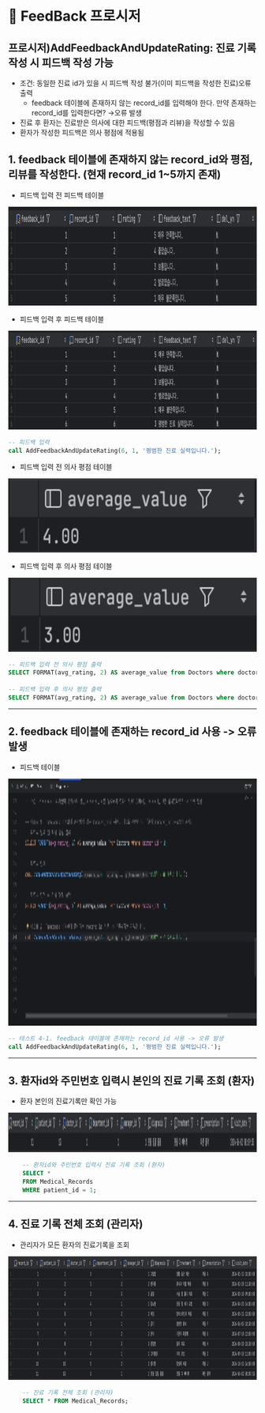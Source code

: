 # 📌 FeedBack 프로시저

## 프로시저)AddFeedbackAndUpdateRating: 진료 기록 작성 시 피드백 작성 가능
- 조건: 동일한 진료 id가 있을 시 피드백 작성 불가(이미 피드백을 작성한 진료)오류 출력
    - feedback 테이블에 존재하지 않는 record_id를 입력해야 한다. 만약 존재하는 record_id를 입력한다면? →오류 발생
- 진료 후 환자는 진료받은 의사에 대한 피드백(평점과 리뷰)을 작성할 수 있음
- 환자가 작성한 피드백은 의사 평점에 적용됨

## 1. feedback 테이블에 존재하지 않는 record_id와 평점, 리뷰를 작성한다. (현재 record_id 1~5까지 존재)
- 피드백 입력 전 피드백 테이블
<img src=".././img/testcase/AddFeedbackAndUpdateRating/7_before_feedback.png" alt="이전_피드백테이블" width="1000" height="200"/>

- 피드백 입력 후 피드백 테이블
<img src=".././img/testcase/AddFeedbackAndUpdateRating/7_after_feedback.png" alt="결과_피드백테이블" width="1000" height="200"/>

```sql
-- 피드백 입력
call AddFeedbackAndUpdateRating(6, 1, '평범한 진료 실력입니다.');
```

- 피드백 입력 전 의사 평점 테이블
<img src=".././img/testcase/AddFeedbackAndUpdateRating/befor_avg2.png" alt="이전_의사평점테이블" width="1000" height="150"/>

- 피드백 입력 후 의사 평점 테이블
<img src=".././img/testcase/AddFeedbackAndUpdateRating/after_avg2.png" alt="결과_의사평점테이블" width="1000" height="150"/>

```sql
-- 피드백 입력 전 의사 평점 출력
SELECT FORMAT(avg_rating, 2) AS average_value from Doctors where doctor_id = 1;

-- 피드백 입력 후 의사 평점 출력
SELECT FORMAT(avg_rating, 2) AS average_value from Doctors where doctor_id = 1;
```

---

## 2. feedback 테이블에 존재하는 record_id 사용 -> 오류 발생
- 피드백 테이블
<img src=".././img/testcase/AddFeedbackAndUpdateRating/7_new.gif" alt="결과_의사평점테이블" width="1000" height="500"/>

```sql
-- 테스트 4-1. feedback 테이블에 존재하는 record_id 사용 -> 오류 발생
call AddFeedbackAndUpdateRating(6, 1, '평범한 진료 실력입니다.');
```

---

## 3. 환자id와 주민번호 입력시 본인의 진료 기록 조회 (환자)
- 환자 본인의 진료기록만 확인 가능
<img src=".././img/testcase/select_patients.png" alt="결과_의사평점테이블" width="1100" height="80"/>

```sql
    -- 환자id와 주민번호 입력시 진료 기록 조회 (환자)
    SELECT * 
    FROM Medical_Records
    WHERE patient_id = 1;
```

---

## 4. 진료 기록 전체 조회 (관리자)
- 관리자가 모든 환자의 진료기록을 조회
<img src=".././img/testcase/select_manager.png" alt="결과_의사평점테이블" width="1000" height="250"/>
    
```sql
    -- 진료 기록 전체 조회 (관리자)
    SELECT * FROM Medical_Records;
```